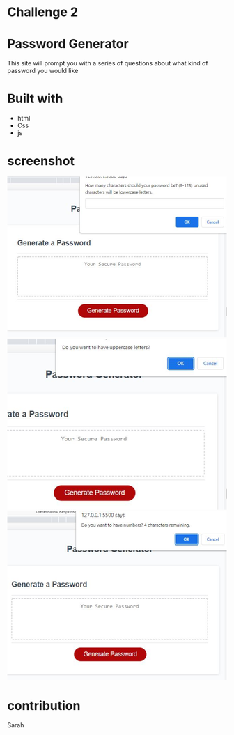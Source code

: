# Challenge 2

# Password Generator

This site will prompt you with a series of questions about what kind of password you would like

# Built with

-   html
-   Css
-   js

# screenshot

![image](./assets/sc1.JPG)
![image](./assets/sc2.JPG)
![image](./assets/sc3.JPG)

# contribution

Sarah
